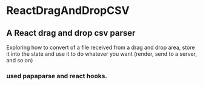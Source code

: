 # ReactDragAndDropCSV

## A React drag and drop csv parser

Exploring how to convert of a file received from a drag and drop area, store it into the state and use it to do whatever you want (render, send to a server, and so on)

### used papaparse and react hooks.
